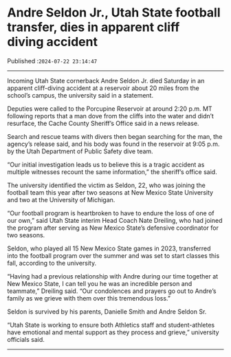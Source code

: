 # Andre Seldon Jr., Utah State football transfer, dies in apparent cliff diving accident

Published :`2024-07-22 23:14:47`

---

Incoming Utah State cornerback Andre Seldon Jr. died Saturday in an apparent cliff-diving accident at a reservoir about 20 miles from the school’s campus, the university said in a statement.

Deputies were called to the Porcupine Reservoir at around 2:20 p.m. MT following reports that a man dove from the cliffs into the water and didn’t resurface, the Cache County Sheriff’s Office said in a news release.

Search and rescue teams with divers then began searching for the man, the agency’s release said, and his body was found in the reservoir at 9:05 p.m. by the Utah Department of Public Safety dive team.

“Our initial investigation leads us to believe this is a tragic accident as multiple witnesses recount the same information,” the sheriff’s office said.

The university identified the victim as Seldon, 22, who was joining the football team this year after two seasons at New Mexico State University and two at the University of Michigan.

“Our football program is heartbroken to have to endure the loss of one of our own,” said Utah State interim Head Coach Nate Dreiling, who had joined the program after serving as New Mexico State’s defensive coordinator for two seasons.

Seldon, who played all 15 New Mexico State games in 2023, transferred into the football program over the summer and was set to start classes this fall, according to the university.

“Having had a previous relationship with Andre during our time together at New Mexico State, I can tell you he was an incredible person and teammate,” Dreiling said. “Our condolences and prayers go out to Andre’s family as we grieve with them over this tremendous loss.”

Seldon is survived by his parents, Danielle Smith and Andre Seldon Sr.

“Utah State is working to ensure both Athletics staff and student-athletes have emotional and mental support as they process and grieve,” university officials said.

---

